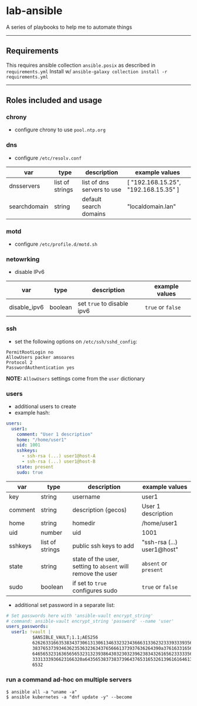 # lab-ansible

A series of playbooks to help me to automate things

---
## Requirements

This requires ansible collection `ansible.posix` as described in `requirements.yml`
Install w/ `ansible-galaxy collection install -r requirements.yml`

---
## Roles included and usage
### chrony
- configure chrony to use `pool.ntp.org`
### dns
- configure `/etc/resolv.conf`

var | type | description | example values
--- | --- | --- | ---
dnsservers | list of strings | list of dns servers to use | [ "192.168.15.25", "192.168.15.35" ]
searchdomain | string | default search domains | "localdomain.lan"

### motd
- configure `/etc/profile.d/motd.sh`

### netowrking
- disable IPv6

var | type | description | example values
--- | --- | --- | ---
disable_ipv6 | boolean | set `true` to disable ipv6 | `true` or `false`

### ssh
- set the following options on `/etc/ssh/sshd_config`:
```properties
PermitRootLogin no
AllowUsers packer amsoares
Protocol 2
PasswordAuthentication yes
```
**NOTE:** `AllowUsers` settings come from the `user` dictionary

### users
- additional users to create
- example hash:
```yaml
users:
  user1:
    comment: "User 1 description"
    home: "/home/user1"
    uid: 1001
    sshkeys:
      - ssh-rsa (...) user1@host-A
      - ssh-rsa (...) user1@host-B
    state: present
    sudo: true
```
var | type | description | example values
--- | --- | --- | ---
key | string | username | user1
comment | string | description (gecos) | User 1 description
home | string | homedir | /home/user1
uid | number | uid | 1001
sshkeys | list of strings | public ssh keys to add | "ssh-rsa (...) user1@host"
state | string | state of the user, setting to `absent` will remove the user | `absent` or `present`
sudo | boolean | if set to `true` configures sudo | `true` or `false`

- additional set password in a separate list:
```yaml
# Set passwords here with 'ansible-vault encrypt_string'
# command: ansible-vault encrypt_string 'password' --name 'user'
users_passwords:
  user1: !vault |
          $ANSIBLE_VAULT;1.1;AES256
          62626331663538343730613130613463323234366631336232333933393563633236326637383665
          3837653739346362353632363437656661373937636264390a376163316566316161623231336530
          64656532316365656532313239386430323032396238343261656233333565363336343735636362
          3331333936623166320a643565383738373964376531653261396161646134313930343663646634
          6532
```

### run a command ad-hoc on multiple servers
```
$ ansible all -a "uname -a"
$ ansible kubernetes -a "dnf update -y" --become
```
